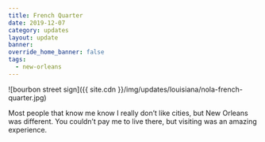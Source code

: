 ```yaml
---
title: French Quarter
date: 2019-12-07
category: updates
layout: update
banner: 
override_home_banner: false
tags:
  - new-orleans
---
```


![bourbon street sign]({{ site.cdn }}/img/updates/louisiana/nola-french-quarter.jpg)

Most people that know me know I really don’t like cities, but New Orleans was different. You couldn’t pay me to live there, but visiting was an amazing experience.